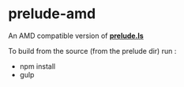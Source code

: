 prelude-amd
===========

An AMD compatible version of **[prelude.ls](http://preludels.com)**

To build from the source (from the prelude dir) run :

- npm install
- gulp
